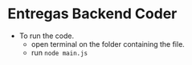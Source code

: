 # Entregas Backend Coder
* To run the code.
  - open terminal on the folder containing the file.
  - run `node main.js`

